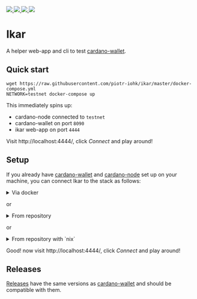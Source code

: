 <a href="https://github.com/piotr-iohk/ikar/releases">
  <img src="https://img.shields.io/github/release/piotr-iohk/ikar.svg" />
</a>
<a href="https://hub.docker.com/r/piotrstachyra/icarus">
  <img src="https://img.shields.io/docker/pulls/piotrstachyra/icarus.svg" />
</a>
<a href="https://github.com/piotr-iohk/ikar/actions?query=workflow%3ATests">
  <img src="https://github.com/piotr-iohk/ikar/workflows/Tests/badge.svg" />
</a>
<a href="https://github.com/piotr-iohk/ikar/actions?query=workflow%3ADocker">
  <img src="https://github.com/piotr-iohk/ikar/workflows/Docker/badge.svg" />
</a>

# Ikar

A helper web-app and cli to test [cardano-wallet](https://github.com/input-output-hk/cardano-wallet).

## Quick start

```
wget https://raw.githubusercontent.com/piotr-iohk/ikar/master/docker-compose.yml
NETWORK=testnet docker-compose up
```

This immediately spins up:

- cardano-node connected to `testnet`
- cardano-wallet on port `8090`
- ikar web-app on port `4444`

Visit http://localhost:4444/, click _Connect_ and play around!

## Setup

If you already have [cardano-wallet](https://github.com/input-output-hk/cardano-wallet) and [cardano-node](https://github.com/input-output-hk/cardano-node) set up on your machine, you can connect Ikar to the stack as follows:

<details>
    <summary>Via docker</summary>

```
docker pull piotrstachyra/icarus:latest
docker run --network=host --rm piotrstachyra/icarus:latest
```

</details>

or

<details>
    <summary>From repository</summary>

1. [Have ruby](https://www.ruby-lang.org/en/documentation/installation/).
2. :point_down:

```
git clone https://github.com/piotr-iohk/ikar.git
cd ikar
bundle config set without 'development test'
bundle install
ruby app.rb
```

</details>

or

<details>
    <summary>From repository with `nix`</summary>

Nix development shell provides required `ruby` and app depenencies.
This command starts app:

```
nix develop -c ruby app.rb
```

</details>

Good! now visit http://localhost:4444/, click _Connect_ and play around!

## Releases

[Releases](<[https://github.com/piotr-iohk/ikar/releases](https://github.com/piotr-iohk/ikar/releases)>) have the same versions as [cardano-wallet](https://github.com/input-output-hk/cardano-wallet/releases) and should be compatible with them.
